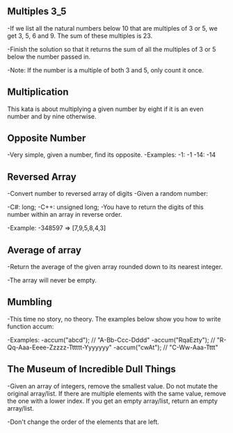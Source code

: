 ## Multiples 3_5

-If we list all the natural numbers below 10 that are multiples of 3 or 5, we get 3, 5, 6 and 9. The sum of these multiples is 23.

-Finish the solution so that it returns the sum of all the multiples of 3 or 5 below the number passed in.

-Note: If the number is a multiple of both 3 and 5, only count it once.


## Multiplication
This kata is about multiplying a given number by eight if it is an even number and by nine otherwise.

## Opposite Number
-Very simple, given a number, find its opposite.
-Examples:
-1: -1
-14: -14

## Reversed Array
-Convert number to reversed array of digits
-Given a random number:

-C#: long;
-C++: unsigned long;
-You have to return the digits of this number within an array in reverse order.

-Example:
-348597 => [7,9,5,8,4,3]

## Average of array
-Return the average of the given array rounded down to its nearest integer.

-The array will never be empty.

## Mumbling
-This time no story, no theory. The examples below show you how to write function accum:

-Examples:
-accum("abcd");    // "A-Bb-Ccc-Dddd"
-accum("RqaEzty"); // "R-Qq-Aaa-Eeee-Zzzzz-Tttttt-Yyyyyyy"
-accum("cwAt");    // "C-Ww-Aaa-Tttt"

## The Museum of Incredible Dull Things
-Given an array of integers, remove the smallest value. Do not mutate the original array/list. If there are multiple elements with the same value, remove the one with a lower index. If you get an empty array/list, return an empty array/list.

-Don't change the order of the elements that are left.
